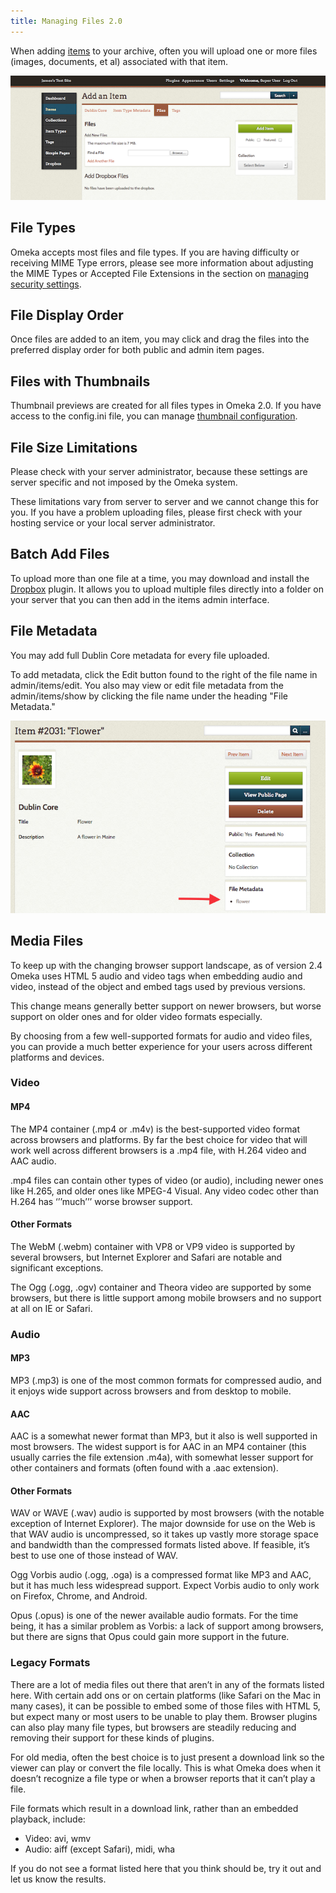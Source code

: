 ```yaml
---
title: Managing Files 2.0
---
```


When adding [items](Items.md) to your archive, often you will upload one or more files (images, documents, et al) associated with that item.

![Files tab of the Add an Item ](/doc_files/filesAdd.png)

File Types
-------------------------------------------------------------

Omeka accepts most files and file types. If you are having difficulty or receiving MIME Type errors, please see more information about adjusting the MIME Types or Accepted File Extensions in the section on [managing security settings](../Admin/Settings/Security_Settings.md).

File Display Order
---------------------------------------------------------------
Once files are added to an item, you may click and drag the files into the preferred display order for both public and admin item pages.

Files with Thumbnails
-------------------------------
Thumbnail previews are created for all files types in Omeka 2.0. If you have access to the config.ini file, you can manage [thumbnail configuration](../Technical/ConfiguringThumbnailCreation.md).

File Size Limitations
-----------------------------
Please check with your server administrator, because these settings are server specific and not imposed by the Omeka system.

These limitations vary from server to server and we cannot change this for you. If you have a problem uploading files, please first check with your hosting service or your local server administrator.

Batch Add Files
---------------------------------------------------------------

To upload more than one file at a time, you may download and install the [Dropbox](../Plugins/Dropbox.md) plugin. It allows you to upload multiple files directly into a folder on your server that you can then add in the items admin interface. 

File Metadata
--------------------------------------------------------------
You may add full Dublin Core metadata for every file uploaded.

To add metadata, click the Edit button found to the right of the file name in admin/items/edit. You also may view or edit file metadata from the admin/items/show by clicking the file name under the heading "File Metadata."

![arrow points to the File Metadata box](/doc_files/filesMetadata.png)

Media Files
------------------------
To keep up with the changing browser support landscape, as of version 2.4 Omeka uses HTML 5 audio and video tags when embedding audio and video, instead of the object and embed tags used by previous versions.

This change means generally better support on newer browsers, but worse support on older ones and for older video formats especially.

By choosing from a few well-supported formats for audio and video files, you can provide a much better experience for your users across different platforms and devices.

### Video
#### MP4
The MP4 container (.mp4 or .m4v) is the best-supported video format across browsers and platforms. By far the best choice for video that will work well across different browsers is a .mp4 file, with H.264 video and AAC audio.

.mp4 files can contain other types of video (or audio), including newer ones like H.265, and older ones like MPEG-4 Visual. Any video codec other than H.264 has ‘’’much’’’ worse browser support.

#### Other Formats
The WebM (.webm) container with VP8 or VP9 video is supported by several browsers, but Internet Explorer and Safari are notable and significant exceptions.

The Ogg (.ogg, .ogv) container and Theora video are supported by some browsers, but there is little support among mobile browsers and no support at all on IE or Safari.

### Audio

#### MP3
MP3 (.mp3) is one of the most common formats for compressed audio, and it enjoys wide support across browsers and from desktop to mobile.

#### AAC

AAC is a somewhat newer format than MP3, but it also is well supported in most browsers. The widest support is for AAC in an MP4 container (this usually carries the file extension .m4a), with somewhat lesser support for other containers and formats (often found with a .aac extension).

#### Other Formats

WAV or WAVE (.wav) audio is supported by most browsers (with the notable exception of Internet Explorer). The major downside for use on the Web is that WAV audio is uncompressed, so it takes up vastly more storage space and bandwidth than the compressed formats listed above. If feasible, it’s best to use one of those instead of WAV.

Ogg Vorbis audio (.ogg, .oga) is a compressed format like MP3 and AAC, but it has much less widespread support. Expect Vorbis audio to only work on Firefox, Chrome, and Android.

Opus (.opus) is one of the newer available audio formats. For the time being, it has a similar problem as Vorbis: a lack of support among browsers, but there are signs that Opus could gain more support in the future.

### Legacy Formats
There are a lot of media files out there that aren’t in any of the formats listed here. With certain add ons or on certain platforms (like Safari on the Mac in many cases), it can be possible to embed some of those files with HTML 5, but expect many or most users to be unable to play them. Browser plugins can also play many file types, but browsers are steadily reducing and removing their support for these kinds of plugins.

For old media, often the best choice is to just present a download link so the viewer can play or convert the file locally. This is what Omeka does when it doesn’t recognize a file type or when a browser reports that it can’t play a file.

File formats which result in a download link, rather than an embedded playback, include: 

- Video: avi, wmv
- Audio: aiff (except Safari), midi, wha

If you do not see a format listed here that you think should be, try it out and let us know the results.
